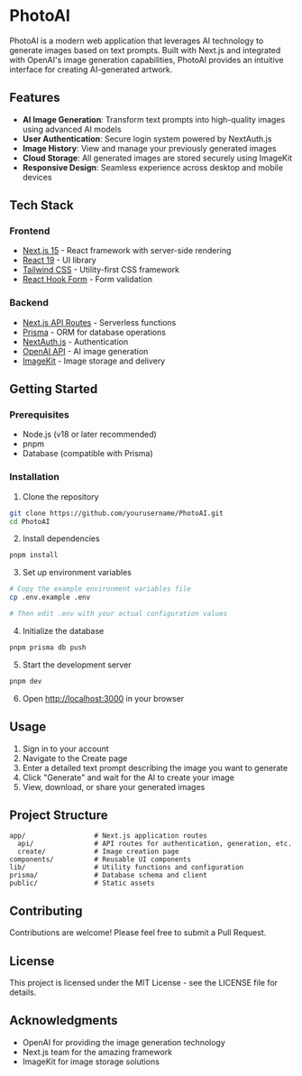 # PhotoAI

PhotoAI is a modern web application that leverages AI technology to generate images based on text prompts. Built with Next.js and integrated with OpenAI's image generation capabilities, PhotoAI provides an intuitive interface for creating AI-generated artwork.

## Features

- **AI Image Generation**: Transform text prompts into high-quality images using advanced AI models
- **User Authentication**: Secure login system powered by NextAuth.js
- **Image History**: View and manage your previously generated images
- **Cloud Storage**: All generated images are stored securely using ImageKit
- **Responsive Design**: Seamless experience across desktop and mobile devices

## Tech Stack

### Frontend

- [Next.js 15](https://nextjs.org/) - React framework with server-side rendering
- [React 19](https://react.dev/) - UI library
- [Tailwind CSS](https://tailwindcss.com/) - Utility-first CSS framework
- [React Hook Form](https://react-hook-form.com/) - Form validation

### Backend

- [Next.js API Routes](https://nextjs.org/docs/api-routes/introduction) - Serverless functions
- [Prisma](https://www.prisma.io/) - ORM for database operations
- [NextAuth.js](https://next-auth.js.org/) - Authentication
- [OpenAI API](https://openai.com/api/) - AI image generation
- [ImageKit](https://imagekit.io/) - Image storage and delivery

## Getting Started

### Prerequisites

- Node.js (v18 or later recommended)
- pnpm
- Database (compatible with Prisma)

### Installation

1. Clone the repository

```bash
git clone https://github.com/yourusername/PhotoAI.git
cd PhotoAI
```

2. Install dependencies

```bash
pnpm install
```

3. Set up environment variables

```bash
# Copy the example environment variables file
cp .env.example .env

# Then edit .env with your actual configuration values
```

4. Initialize the database

```bash
pnpm prisma db push
```

5. Start the development server

```bash
pnpm dev
```

6. Open [http://localhost:3000](http://localhost:3000) in your browser

## Usage

1. Sign in to your account
2. Navigate to the Create page
3. Enter a detailed text prompt describing the image you want to generate
4. Click "Generate" and wait for the AI to create your image
5. View, download, or share your generated images

## Project Structure

```
app/                 # Next.js application routes
  api/               # API routes for authentication, generation, etc.
  create/            # Image creation page
components/          # Reusable UI components
lib/                 # Utility functions and configuration
prisma/              # Database schema and client
public/              # Static assets
```

## Contributing

Contributions are welcome! Please feel free to submit a Pull Request.

## License

This project is licensed under the MIT License - see the LICENSE file for details.

## Acknowledgments

- OpenAI for providing the image generation technology
- Next.js team for the amazing framework
- ImageKit for image storage solutions

```

```
